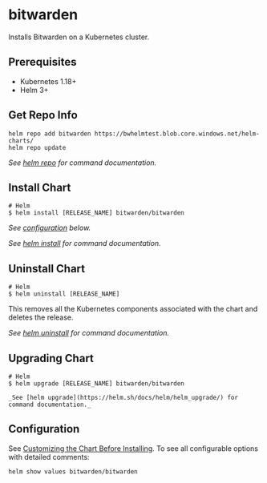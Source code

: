 # bitwarden

Installs Bitwarden on a Kubernetes cluster.

## Prerequisites

- Kubernetes 1.18+
- Helm 3+

## Get Repo Info

```console
helm repo add bitwarden https://bwhelmtest.blob.core.windows.net/helm-charts/
helm repo update
```

_See [helm repo](https://helm.sh/docs/helm/helm_repo/) for command documentation._

## Install Chart

```console
# Helm
$ helm install [RELEASE_NAME] bitwarden/bitwarden
```

_See [configuration](#configuration) below._

_See [helm install](https://helm.sh/docs/helm/helm_install/) for command documentation._

## Uninstall Chart

```console
# Helm
$ helm uninstall [RELEASE_NAME]
```

This removes all the Kubernetes components associated with the chart and deletes the release.

_See [helm uninstall](https://helm.sh/docs/helm/helm_uninstall/) for command documentation._

## Upgrading Chart

```console
# Helm
$ helm upgrade [RELEASE_NAME] bitwarden/bitwarden

_See [helm upgrade](https://helm.sh/docs/helm/helm_upgrade/) for command documentation._
```

## Configuration

See [Customizing the Chart Before Installing](https://helm.sh/docs/intro/using_helm/#customizing-the-chart-before-installing). To see all configurable options with detailed comments:

```console
helm show values bitwarden/bitwarden
```
